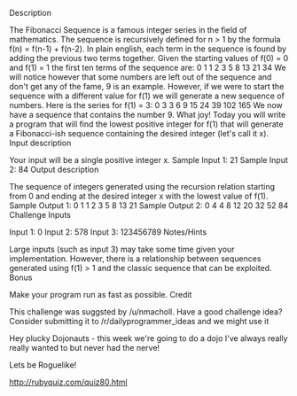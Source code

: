 Description

The Fibonacci Sequence is a famous integer series in the field of mathematics. The sequence is recursively defined for n > 1 by the formula f(n) = f(n-1) + f(n-2). In plain english, each term in the sequence is found by adding the previous two terms together. Given the starting values of f(0) = 0 and f(1) = 1 the first ten terms of the sequence are:
0 1 1 2 3 5 8 13 21 34
We will notice however that some numbers are left out of the sequence and don't get any of the fame, 9 is an example. However, if we were to start the sequence with a different value for f(1) we will generate a new sequence of numbers. Here is the series for f(1) = 3:
0 3 3 6 9 15 24 39 102 165
We now have a sequence that contains the number 9. What joy!
Today you will write a program that will find the lowest positive integer for f(1) that will generate a Fibonacci-ish sequence containing the desired integer (let's call it x).
Input description

Your input will be a single positive integer x.
Sample Input 1: 21
Sample Input 2: 84
Output description

The sequence of integers generated using the recursion relation starting from 0 and ending at the desired integer x with the lowest value of f(1).
Sample Output 1: 0 1 1 2 3 5 8 13 21
Sample Output 2: 0 4 4 8 12 20 32 52 84
Challenge Inputs

Input 1: 0
Input 2: 578
Input 3: 123456789
Notes/Hints

Large inputs (such as input 3) may take some time given your implementation. However, there is a relationship between sequences generated using f(1) > 1 and the classic sequence that can be exploited.
Bonus

Make your program run as fast as possible.
Credit

This challenge was suggsted by /u/nmacholl. Have a good challenge idea? Consider submitting it to /r/dailyprogrammer_ideas and we might use it




Hey plucky Dojonauts - this week we're going to do a dojo I've always really really wanted to but never had the nerve!

Lets be Roguelike!

http://rubyquiz.com/quiz80.html